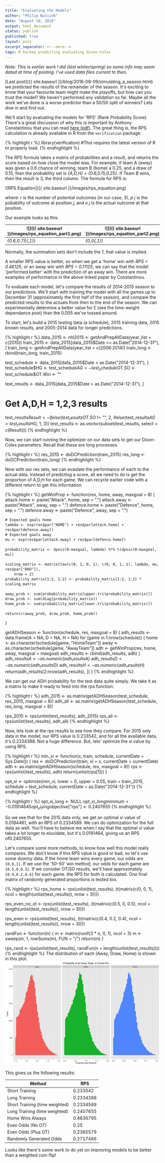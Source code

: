 ```yaml
---
title: "Evaluating the Models"
author: "Philip Bulsink"
date: "August 10, 2016"
output: html_document
status: publish
published: true
layout: post
excerpt_separator: <!--more-->
tags: R hockey predicting evaluating Dixon-Coles
---
```


 

 
*Note: This is earlier work I did (last winter/spring) so some info may seem dated at time of posting. I've used data files current to then.*
 
[Last post]({{ site.baseurl }}/blog/2016-08-09/simulating_a_season.html) we predicted the results of the remainder of the season. It's exciting to know that your favourite team might make the playoffs, but how can you trust the model? We haven't performed any validation so far. Maybe all the work we've done is a worse predictor than a 50/50 split of winners? Lets dive in and find out.
 
<!--more-->
 
We'll start by evaluating the models for 'RPS' (Rank Probability Score). There's a great discussion of why this is important by Anthony Constantinou that you can read [here (pdf)](http://constantinou.info/downloads/papers/solvingTheProblem.pdf). The great thing is, the RPS calculation is already available in R from the `verification` package.
 

{% highlight r %}
library(verification)  #This requires the latest version of R to properly load.
{% endhighlight %}
 
The RPS formula takes a matrix of probabilities and a result, and returns the score based on how close the model was. For example, if team A (away) was given a 0.6 chance of winning, team B (home) a 0.25, and a draw of 0.15, then the probability set is *{A,D,H} = {0.6,0.15,0.25}*. If Team B wins, then the result is 3, the third column. The formula for RPS is: 
 
![RPS Equation]({{ site.baseurl }}/images/rps_equation.png)
 
where: 
*r* is the number of potential outcomes (in our case, 3), 
*p j* is the pobability of outcome at position *j*, 
and *e j* is the actual outcome at that position. 
 
Our example looks as this:
 
![]({{ site.baseurl }}/images/rps_equation_part1.png) | ![]({{ site.baseurl }}/images/rps_equation_part2.png) | RPS
---|---|---
*{0.6,0.75(,1)}* | *{0,0(,1)}* | *0.46125*
 
Normally, the summation sets don't include the *1*, that value is implied.
 
A smaller RPS value is better, so when we get a 'home' win with *RPS = 0.46125*, or an away win with *RPS = 0.11125*, we can say that the model 'performed better' with the prediction of an away win. There are more examples of performance in the above linked paper by Constantinou. 
 
To evaluate each model, let's compare the results of 2014-2015 season to our predictions. We'll start with training the model with all the games up to December 31 (approximately the first half of the season), and compare the predicted results to the actuals from then to the end of the season. We can experimentally determine a better value for &xi; (see the time-weight dependance post) than the 0.005 we've tossed around. 
 
To start, let's build a 2015 testing data (a schedule), 2015 training data, 2015 known results, and 2005-2014 data for longer predictions.
 

{% highlight r %}
data_2015 <- nhl2015 <- getAndPrepAllData(year_list = c(2015))
train_2015 <- data_2015[data_2015$Date <= as.Date("2014-12-31"), ]
train_long <- getAndPrepAllData(year_list = c(2006:2014))
train_long <- rbind(train_long, train_2015)

test_schedule <- data_2015[data_2015$Date > as.Date("2014-12-31"), ]
test_schedule$HG <- test_schedule$AG <- test_schedule$OT.SO <- test_schedule$OT.Win <- ""

test_results <- data_2015[data_2015$Date > as.Date("2014-12-31"), ]
# Get A,D,H = 1,2,3 results
test_results$Result <- ifelse(test_results$OT.SO != "", 2, ifelse(test_results$AG > 
    test_results$HG, 1, 3))
test_results <- as.vector(subset(test_results, select = c(Result)))
{% endhighlight %}
 
Now, we can start running the optimizer on our data sets to get our Dixon-Coles parameters. Recall that these are long processes. 

{% highlight r %}
res_2015 <- doDCPrediction(train_2015)
res_long <- doDCPrediction(train_long)
{% endhighlight %}
 
Now with our res sets, we can evaulate the performance of each to the actual data. Instead of predicting a score, all we need to do is get the proportion of A,D,H for each game. We can recycle earlier code with a different return to get this information:
 

{% highlight r %}
getWinProp <- function(res, home, away, maxgoal = 8) {
    attack.home <- paste("Attack", home, sep = ".")
    attack.away <- paste("Attack", away, sep = ".")
    defence.home <- paste("Defence", home, sep = ".")
    defence.away <- paste("Defence", away, sep = ".")
    
    # Expected goals home
    lambda <- exp(res$par["HOME"] + res$par[attack.home] + res$par[defence.away])
    # Expected goals away
    mu <- exp(res$par[attack.away] + res$par[defence.home])
    
    probability_matrix <- dpois(0:maxgoal, lambda) %*% t(dpois(0:maxgoal, mu))
    
    scaling_matrix <- matrix(tau(c(0, 1, 0, 1), c(0, 0, 1, 1), lambda, mu, res$par["RHO"]), 
        nrow = 2)
    probability_matrix[1:2, 1:2] <- probability_matrix[1:2, 1:2] * scaling_matrix
    
    away_prob <- sum(probability_matrix[upper.tri(probability_matrix)])
    draw_prob <- sum(diag(probability_matrix))
    home_prob <- sum(probability_matrix[lower.tri(probability_matrix)])
    
    return(c(away_prob, draw_prob, home_prob))
}

getADHSeason <- function(schedule, res, maxgoal = 8) {
    adh_results <- data.frame(A = NA, D = NA, H = NA)
    for (game in 1:nrow(schedule)) {
        home <- as.character(schedule[game, "HomeTeam"])
        away <- as.character(schedule[game, "AwayTeam"])
        adh <- getWinProp(res, home, away, maxgoal = maxgoal)
        adh_results <- rbind(adh_results, adh)
    }
    adh_results$A <- as.numeric(adh_results$A)
    adh_results$D <- as.numeric(adh_results$D)
    adh_results$H <- as.numeric(adh_results$H)
    return(adh_results[2:nrow(adh_results), ])
}
{% endhighlight %}
 
We can get our ADH probability for the test data quite simply. We take it as a matrix to make it ready to feed into the rps function:

{% highlight r %}
adh_2015 <- as.matrix(getADHSeason(test_schedule, res_2015, maxgoal = 8))
adh_all <- as.matrix(getADHSeason(test_schedule, res_long, maxgoal = 8))

rps_2015 <- rps(unlist(test_results), adh_2015)
rps_all <- rps(unlist(test_results), adh_all)
{% endhighlight %}
 
Now, lets look at the rps results to see how they compare. For 2015 only data in the model, our RPS value is 0.233542, and for all the available data, it's 0.2334388. Not a huge difference. But, lets' optimize the xi value by using RPS.
 

{% highlight r %}
min_xi <- function(x, train, schedule, currentDate = Sys.Date()) {
    res <- doDCPrediction(train, xi = x, currentDate = currentDate)
    adh <- as.matrix(getADHSeason(schedule, res, maxgoal = 8))
    rps <- rps(unlist(test_results), adh)
    return(unlist(rps[1]))
}

opt_xi <- optimize(min_xi, lower = 0, upper = 0.05, train = train_2015, schedule = test_schedule, 
    currentDate = as.Date("2014-12-31"))
{% endhighlight %}
 

{% highlight r %}
opt_xi_long <- NULL
opt_xi_long$minimum <- 0.01914645
opt_xi_long$objective["rps"] <- 0.2407655
{% endhighlight %}
 
So we see that for the 2015 data only, we get an optimal xi value of 0.0184461, with an RPS of 0.2334589. We can do optimization for the full data as well. You'll have to believe me when I say that the optimal xi value takes a lot longer to elucidate, but it's 0.0191464, giving us an RPS of0.2407655.
 
Let's compare some more methods, to know how well this model really compares. We don't know if this RPS value is good or bad, so let's use some dummy data. If the home team wins every game, our odds are `{0,0,1}`. If we use the '50-50' win method, our odds for each game are `{0.5,0,0.5}`. If we consider OT/SO results, we'll have approximately `{0.4,0.2,0.4}` for each game. the RPS for both is calculated. One final matrix of randomly generated proportions is tested too.
 

{% highlight r %}
rps_home <- rps(unlist(test_results), (t(matrix(c(0, 0, 1), ncol = length(unlist(test_results)), 
    nrow = 3))))

rps_even_no_ot <- rps(unlist(test_results), (t(matrix(c(0.5, 0, 0.5), ncol = length(unlist(test_results)), 
    nrow = 3))))

rps_even <- rps(unlist(test_results), (t(matrix(c(0.4, 0.2, 0.4), ncol = length(unlist(test_results)), 
    nrow = 3))))

randFun <- function(n) {
    m <- matrix(runif(3 * n, 0, 1), ncol = 3)
    m <- sweep(m, 1, rowSums(m), FUN = "/")
    return(m)
}

rps_rand <- rps(unlist(test_results), randFun(n = length(unlist(test_results))))
{% endhighlight %}
The distribution of each (Away, Draw, Home) is shown in this plot:
![plot of chunk random_distributions](/images/random_distributions-1.png)
 
This gives us the following results:
 
Method|RPS
---|---
Short Training|0.233542
Long Training|0.2334388
Short Training (time weighted)|0.2334589
Long Training (time weighted)|0.2407655
Home Wins Always|0.4836795
Even Odds (No OT)|0.25
Even Odds (Plus OT)|0.2365579
Randomly Generated Odds|0.2717466
 
Looks like there's some work to do yet on improving models to be better than a weighted coin flip!

